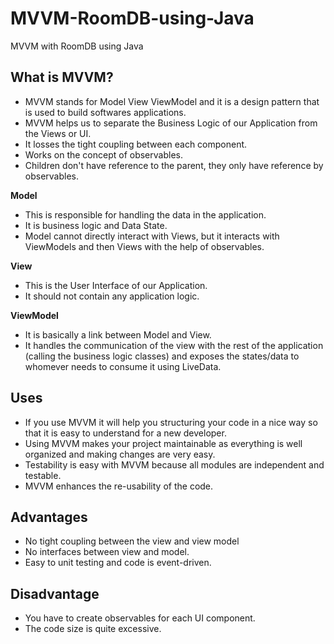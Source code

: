 # MVVM-RoomDB-using-Java
MVVM with RoomDB using Java

## What is MVVM?

- MVVM stands for Model View ViewModel and it is a design pattern that is used to build softwares applications.
- MVVM helps us to separate the Business Logic of our Application from the Views or UI.
- It losses the tight coupling between each component.
- Works on the concept of observables.
- Children don't have reference to the parent, they only have reference by observables.

__Model__

- This is responsible for handling the data in the application. 
- It is business logic and Data State. 
- Model cannot directly interact with Views, but it interacts with ViewModels and then Views with the help of observables.

__View__

- This is the User Interface of our Application. 
- It should not contain any application logic.

__ViewModel__

- It is basically a link between Model and View.
- It handles the communication of the view with the rest of the application (calling the business logic classes) and exposes the states/data to whomever needs to consume it       using LiveData.

## Uses

- If you use MVVM it will help you structuring your code in a nice way so that it is easy to understand for a new developer.
- Using MVVM makes your project maintainable as everything is well organized and making changes are very easy.
- Testability is easy with MVVM because all modules are independent and testable.
- MVVM enhances the re-usability of the code.

## Advantages

- No tight coupling between the view and view model
- No interfaces between view and model.
- Easy to unit testing and code is event-driven.

## Disadvantage

- You have to create observables for each UI component.
- The code size is quite excessive.


